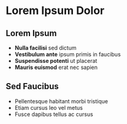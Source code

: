# Lorem Ipsum Dolor

<div class="relative">

<div v-click="1">

## **Lorem Ipsum**
- **Nulla facilisi** sed dictum
- **Vestibulum ante** ipsum primis in faucibus  
- **Suspendisse potenti** ut placerat
- **Mauris euismod** erat nec sapien

</div>

<div v-click="2">

## **Sed Faucibus**
- Pellentesque habitant morbi tristique
- Etiam cursus leo vel metus
- Fusce dapibus tellus ac cursus

</div>

</div>

<style>
.slidev-layout li {
  margin-bottom: 0.2rem !important;
}
.slidev-layout h2 {
  margin-bottom: 0.5rem !important;
  margin-top: 1rem !important;
}
</style>


